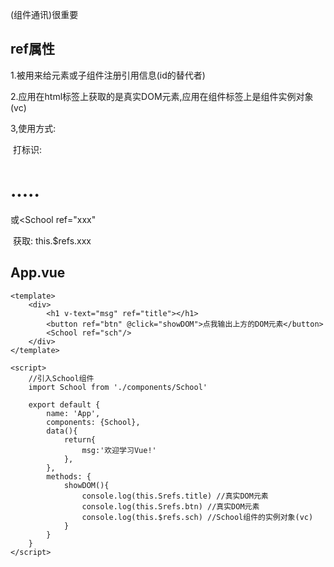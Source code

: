 (组件通讯)很重要

## ref属性

1.被用来给元素或子组件注册引用信息(id的替代者)

2.应用在html标签上获取的是真实DOM元素,应用在组件标签上是组件实例对象(vc)

3,使用方式:

​	打标识: <h1 ref="xxx">.....</h1>或<School ref="xxx"</School>

​	获取: this.$refs.xxx



## App.vue

```
<template>
    <div>
        <h1 v-text="msg" ref="title"></h1>
        <button ref="btn" @click="showDOM">点我输出上方的DOM元素</button>
        <School ref="sch"/> 
    </div>
</template>

<script>
    //引入School组件
    import School from './components/School'

    export default {
        name: 'App', 
        components: {School}, 
        data(){
            return{
                msg:'欢迎学习Vue!'
            },
        },
        methods: {
            showDOM(){
                console.log(this.Srefs.title) //真实DOM元素
                console.log(this.Srefs.btn) //真实DOM元素
                console.log(this.$refs.sch) //School组件的实例对象(vc)
            }
        }
    }
</script>
```

